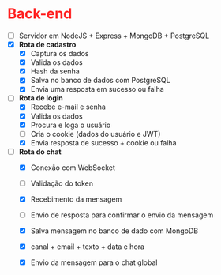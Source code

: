 <h1 style="color:rgb(255, 37, 37)">Back-end</h1>

- [ ] Servidor em NodeJS \+ Express \+ MongoDB \+ PostgreSQL  
- [x] **Rota de cadastro**  
  - [x] Captura os dados  
  - [x] Valida os dados  
  - [x] Hash da senha  
  - [x] Salva no banco de dados com PostgreSQL  
  - [x] Envia uma resposta em sucesso ou falha
- [ ] **Rota de login**  
  - [x] Recebe e-mail e senha  
  - [x] Valida os dados  
  - [x] Procura e loga o usuário  
  - [ ] Cria o cookie (dados do usuário e JWT)  
  - [x] Envia resposta de sucesso \+ cookie ou falha
- [ ] **Rota do chat**  
  - [x] Conexão com WebSocket  
  - [ ] Validação do token  
  - [x] Recebimento da mensagem  
  - [ ] Envio de resposta para confirmar o envio da mensagem  
  - [x] Salva mensagem no banco de dado com MongoDB  
  - [x] canal \+ email \+ texto \+ data e hora  
  - [x] Envio da mensagem para o chat global
  